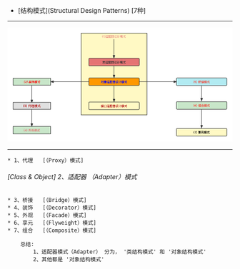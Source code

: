 * [结构模式](Structural Design Patterns) [7种]

****

<img src="src/main/java/com/gilfoyle/design/structural/设计模式---结构设计模式.png"  height="80%"/>

****

    * 1、代理   [（Proxy）模式]
  ###### [Class & Object] 2、适配器  （Adapter）模式
    * 3、桥接   [（Bridge）模式]
    * 4、装饰   [（Decorator）模式]
    * 5、外观   [（Facade）模式]
    * 6、享元   [（Flyweight）模式]
    * 7、组合   [（Composite）模式]

``` hql
    总结:
        1、适配器模式（Adapter） 分为， '类结构模式' 和 '对象结构模式'
        2、其他都是 '对象结构模式'
```